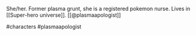 She/her. Former plasma grunt, she is a registered pokemon nurse. Lives in [[Super-hero universe]]. [[@plasmaapologist]]

#characters #plasmaapologist